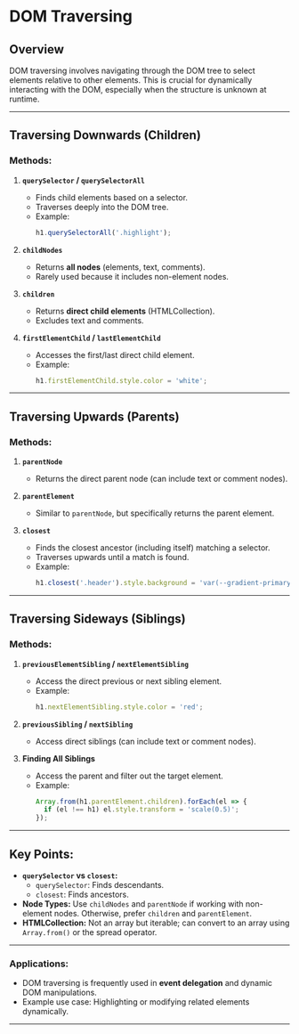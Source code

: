 # DOM Traversing

## Overview
DOM traversing involves navigating through the DOM tree to select elements relative to other elements. This is crucial for dynamically interacting with the DOM, especially when the structure is unknown at runtime.

---

## Traversing Downwards (Children)
### Methods:
1. **`querySelector` / `querySelectorAll`**
   - Finds child elements based on a selector.
   - Traverses deeply into the DOM tree.
   - Example:
     ```javascript
     h1.querySelectorAll('.highlight');
     ```

2. **`childNodes`**
   - Returns **all nodes** (elements, text, comments).
   - Rarely used because it includes non-element nodes.

3. **`children`**
   - Returns **direct child elements** (HTMLCollection).
   - Excludes text and comments.

4. **`firstElementChild` / `lastElementChild`**
   - Accesses the first/last direct child element.
   - Example:
     ```javascript
     h1.firstElementChild.style.color = 'white';
     ```

---

## Traversing Upwards (Parents)
### Methods:
1. **`parentNode`**
   - Returns the direct parent node (can include text or comment nodes).

2. **`parentElement`**
   - Similar to `parentNode`, but specifically returns the parent element.

3. **`closest`**
   - Finds the closest ancestor (including itself) matching a selector.
   - Traverses upwards until a match is found.
   - Example:
     ```javascript
     h1.closest('.header').style.background = 'var(--gradient-primary)';
     ```

---

## Traversing Sideways (Siblings)
### Methods:
1. **`previousElementSibling` / `nextElementSibling`**
   - Access the direct previous or next sibling element.
   - Example:
     ```javascript
     h1.nextElementSibling.style.color = 'red';
     ```

2. **`previousSibling` / `nextSibling`**
   - Access direct siblings (can include text or comment nodes).

3. **Finding All Siblings**
   - Access the parent and filter out the target element.
   - Example:
     ```javascript
     Array.from(h1.parentElement.children).forEach(el => {
       if (el !== h1) el.style.transform = 'scale(0.5)';
     });
     ```

---

## Key Points:
- **`querySelector` vs `closest`:**  
  - `querySelector`: Finds descendants.  
  - `closest`: Finds ancestors.
- **Node Types:** Use `childNodes` and `parentNode` if working with non-element nodes. Otherwise, prefer `children` and `parentElement`.
- **HTMLCollection:** Not an array but iterable; can convert to an array using `Array.from()` or the spread operator.

---

### Applications:
- DOM traversing is frequently used in **event delegation** and dynamic DOM manipulations.  
- Example use case: Highlighting or modifying related elements dynamically.

--- 